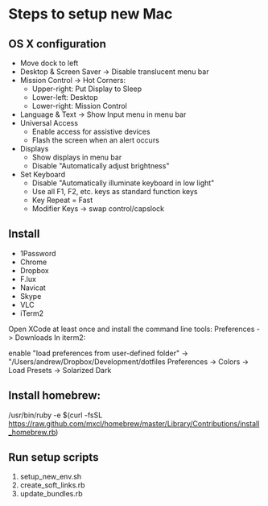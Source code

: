 # Steps to setup new Mac

## OS X configuration
- Move dock to left
- Desktop & Screen Saver -> Disable translucent menu bar
- Mission Control -> Hot Corners:
  - Upper-right: Put Display to Sleep
  - Lower-left: Desktop
  - Lower-right: Mission Control
- Language & Text -> Show Input menu in menu bar
- Universal Access
  - Enable access for assistive devices
  - Flash the screen when an alert occurs
- Displays
  - Show displays in menu bar
  - Disable "Automatically adjust brightness"
- Set Keyboard
  - Disable "Automatically illuminate keyboard in low light"
  - Use all F1, F2, etc. keys as standard function keys
  - Key Repeat = Fast
  - Modifier Keys -> swap control/capslock

## Install
- 1Password
- Chrome
- Dropbox
- F.lux
- Navicat
- Skype
- VLC
- iTerm2

 Open XCode at least once and install the command line tools: Preferences -> Downloads
 In iterm2:

   enable "load preferences from user-defined folder" -> "/Users/andrew/Dropbox/Development/dotfiles
   Preferences -> Colors -> Load Presets -> Solarized Dark

## Install homebrew:

  /usr/bin/ruby -e $(curl -fsSL https://raw.github.com/mxcl/homebrew/master/Library/Contributions/install_homebrew.rb)

## Run setup scripts

1. setup_new_env.sh
1. create_soft_links.rb
1. update_bundles.rb
